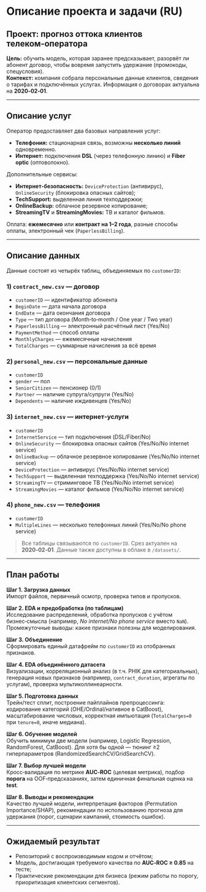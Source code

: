 # Описание проекта и задачи (RU)

## Проект: прогноз оттока клиентов телеком‑оператора

**Цель:** обучить модель, которая заранее предсказывает, разорвёт ли абонент договор, чтобы вовремя запустить удержание (промокоды, спецусловия).  
**Контекст:** компания собрала персональные данные клиентов, сведения о тарифах и подключённых услугах. Информация о договорах актуальна на **2020‑02‑01**.

---

## Описание услуг

Оператор предоставляет два базовых направления услуг:
- **Телефония:** стационарная связь, возможны **несколько линий** одновременно.
- **Интернет:** подключения **DSL** (через телефонную линию) и **Fiber optic** (оптоволокно).

Дополнительные сервисы:
- **Интернет‑безопасность:** `DeviceProtection` (антивирус), `OnlineSecurity` (блокировка опасных сайтов);
- **TechSupport:** выделенная линия техподдержки;
- **OnlineBackup:** облачное резервное копирование;
- **StreamingTV** и **StreamingMovies:** ТВ и каталог фильмов.

Оплата: **ежемесячно** или **контракт на 1–2 года**, разные способы оплаты, электронный чек (`PaperlessBilling`).

---

## Описание данных

Данные состоят из четырёх таблиц, объединяемых по `customerID`:

### 1) `contract_new.csv` — договор
- `customerID` — идентификатор абонента
- `BeginDate` — дата начала договора
- `EndDate` — дата окончания договора
- `Type` — тип договора (Month‑to‑month / One year / Two year)
- `PaperlessBilling` — электронный расчётный лист (Yes/No)
- `PaymentMethod` — способ оплаты
- `MonthlyCharges` — ежемесячные начисления
- `TotalCharges` — суммарные начисления за всё время

### 2) `personal_new.csv` — персональные данные
- `customerID`
- `gender` — пол
- `SeniorCitizen` — пенсионер (0/1)
- `Partner` — наличие супруга/супруги (Yes/No)
- `Dependents` — наличие иждивенцев (Yes/No)

### 3) `internet_new.csv` — интернет‑услуги
- `customerID`
- `InternetService` — тип подключения (DSL/Fiber/No)
- `OnlineSecurity` — блокировка опасных сайтов (Yes/No/No internet service)
- `OnlineBackup` — облачное резервное копирование (Yes/No/No internet service)
- `DeviceProtection` — антивирус (Yes/No/No internet service)
- `TechSupport` — выделенная техподдержка (Yes/No/No internet service)
- `StreamingTV` — стриминговое ТВ (Yes/No/No internet service)
- `StreamingMovies` — каталог фильмов (Yes/No/No internet service)

### 4) `phone_new.csv` — телефония
- `customerID`
- `MultipleLines` — несколько телефонных линий (Yes/No/No phone service)

> Все таблицы связываются по `customerID`. Срез актуален на **2020‑02‑01**. Данные также доступны в облаке в `/datasets/`.

---

## План работы

**Шаг 1. Загрузка данных**  
Импорт файлов, первичный осмотр, проверка типов и пропусков.

**Шаг 2. EDA и предобработка (по таблицам)**  
Исследование распределений, обработка пропусков с учётом бизнес‑смысла (например, *No internet/No phone service* вместо `NaN`). Промежуточные выводы: какие признаки полезны для моделирования.

**Шаг 3. Объединение**  
Сформировать единый датафрейм по `customerID` из отобранных признаков.

**Шаг 4. EDA объединённого датасета**  
Визуализации, корреляционный анализ (в т.ч. PHIK для категориальных), генерация новых признаков (например, `contract_duration`, агрегаты по услугам), проверка мультиколлинеарности.

**Шаг 5. Подготовка данных**  
Трейн/тест сплит, построение пайплайнов препроцессинга: кодирование категорий (OHE/Ordinal/нативное в CatBoost), масштабирование числовых, корректная импьютация (`TotalCharges=0` при `tenure=0`, иначе медиана).

**Шаг 6. Обучение моделей**  
Обучить минимум две модели (например, Logistic Regression, RandomForest, CatBoost). Для хотя бы одной — тюнинг ≥2 гиперпараметров (RandomizedSearchCV/GridSearchCV).

**Шаг 7. Выбор лучшей модели**  
Кросс‑валидация по метрике **AUC‑ROC** (целевая метрика), подбор **порога** на OOF‑предсказаниях, затем единичная финальная оценка на **test**.

**Шаг 8. Выводы и рекомендации**  
Качество лучшей модели, интерпретация факторов (Permutation Importance/SHAP), рекомендации по использованию прогноза для удержания (порог, сценарии кампаний, стоимость ошибок).

---

## Ожидаемый результат

- Репозиторий с воспроизводимым кодом и отчётом;
- Модель, достигающая требуемого качества по **AUC‑ROC ≥ 0.85** на тесте;
- Практические рекомендации для бизнеса (режим работы по порогу, приоритизация клиентских сегментов).
